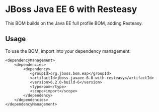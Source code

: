 JBoss Java EE 6 with Resteasy
=============================

This BOM builds on the Java EE full profile BOM, adding Resteasy.
 
Usage
-----

To use the BOM, import into your dependency management:

    <dependencyManagement>
        <dependencies>
            <dependency>
               <groupId>org.jboss.bom.eap</groupId>
               <artifactId>jboss-javaee-6.0-with-resteasy</artifactId>
               <version>6.2.0-build-6</version>
               <type>pom</type>
               <scope>import</scope>
            </dependency>
        </dependencies>
    </dependencyManagement>
